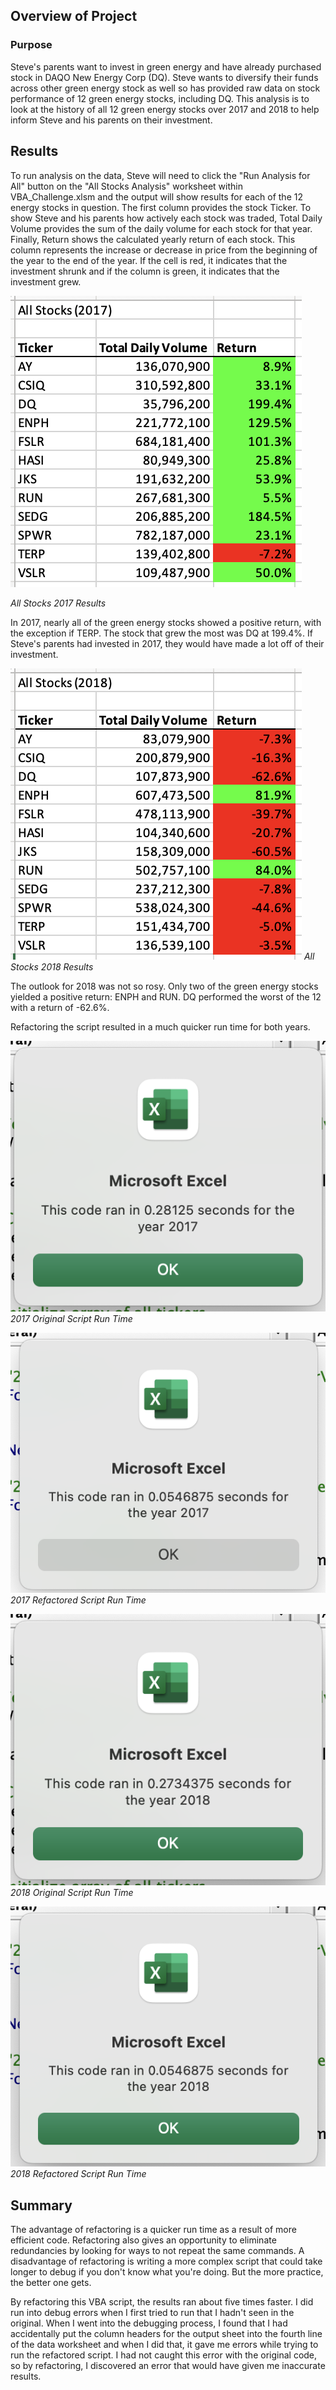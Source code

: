 ## Overview of Project

### Purpose
Steve's parents want to invest in green energy and have already purchased stock in DAQO New Energy Corp (DQ). Steve wants to diversify their funds across other green energy stock as well so has provided raw data on stock performance of 12 green energy stocks, including DQ. This analysis is to look at the history of all 12 green energy stocks over 2017 and 2018 to help inform Steve and his parents on their investment.


## Results
To run analysis on the data, Steve will need to click the "Run Analysis for All" button on the "All Stocks Analysis" worksheet within VBA_Challenge.xlsm and the output will show results for each of the 12 energy stocks in question. The first column provides the stock Ticker. To show Steve and his parents how actively each stock was traded, Total Daily Volume provides the sum of the daily volume for each stock for that year. Finally, Return shows the calculated yearly return of each stock. This column represents the increase or decrease in price from the beginning of the year to the end of the year. If the cell is red, it indicates that the investment shrunk and if the column is green, it indicates that the investment grew.

![All Stocks 2017](/Resources/All_Stocks_2017.png)

*All Stocks 2017 Results*

In 2017, nearly all of the green energy stocks showed a positive return, with the exception if TERP. The stock that grew the most was DQ at 199.4%. If Steve's parents had invested in 2017, they would have made a lot off of their investment.

![All Stocks 2018](/Resources/All_Stocks_2018.png)
*All Stocks 2018 Results*

The outlook for 2018 was not so rosy. Only two of the green energy stocks yielded a positive return: ENPH and RUN. DQ performed the worst of the 12 with a return of -62.6%.

Refactoring the script resulted in a much quicker run time for both years.


![Original Script 2017 Run Time](/Resources/Module_No_Refactor_2017.png)
*2017 Original Script Run Time*

![Refactored Script 2017 Run Time](/Resources/VBA_Challenge_2017.png)
*2017 Refactored Script Run Time*


![Original Script 2018 Run Time](/Resources/Module_No_Refactor_2018.png)
*2018 Original Script Run Time*

![Refactored Script 2018 Run Time](/Resources/VBA_Challenge_2018.png)
*2018 Refactored Script Run Time*


## Summary

The advantage of refactoring is a quicker run time as a result of more efficient code. Refactoring also gives an opportunity to eliminate redundancies by looking for ways to not repeat the same commands. A disadvantage of refactoring is writing a more complex script that could take longer to debug if you don't know what you're doing. But the more practice, the better one gets.

By refactoring this VBA script, the results ran about five times faster. I did run into debug errors when I first tried to run that I hadn't seen in the original. When I went into the debugging process, I found that I had accidentally put the column headers for the output sheet into the fourth line of the data worksheet and when I did that, it gave me errors while trying to run the refactored script. I had not caught this error with the original code, so by refactoring, I discovered an error that would have given me inaccurate results. 